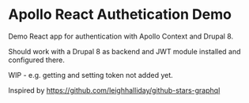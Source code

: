 # Apollo React Authetication Demo

Demo React app for authentication with Apollo Context and Drupal 8.

Should work with a Drupal 8 as backend and JWT module installed and configured there.

WIP - e.g. getting and setting token not added yet.

Inspired by https://github.com/leighhalliday/github-stars-graphql
